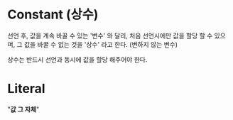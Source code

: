 # Constant (상수)
선언 후, 값을 계속 바꿀 수 있는 '변수' 와 달리, 처음 선언시에만 값을 할당 할 수 있으며, 그 값을 바꿀 수 없는 것을 '상수' 라고 한다. (변하지 않는 변수)

상수는 반드시 선언과 동시에 값을 할당 해주어야 한다.

# Literal
"__값 그 자체__"
